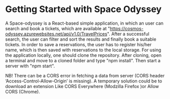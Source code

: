 # Getting Started with Space Odyssey

A Space-odyssey is a React-based simple application, in which an user can search and book a tickets, which are available at 
"https://cosmos-odyssey.azurewebsites.net/api/v1.0/TravelPrices". After a successful search, the user can filter and sort the results and finally book a suitable 
tickets. In order to save a reservations, the user has to register his/her name, which is then saved with reservations  to the local storage.
For using the application locally, one should clone the repository. After cloning, open a terminal and move to a cloned folder and  type "npm install". Then start a server with "npm start". 

NB! There can be a CORS error in fetching a data from server (CORS header ‘Access-Control-Allow-Origin’ is missing). A temporary solution could be to download an extension Like CORS Everywhere (Modzilla Firefox )or Allow CORS (Chrome).
